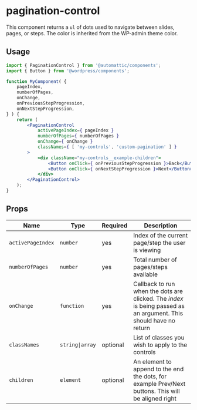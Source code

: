 # pagination-control

This component returns a `ul` of dots used to navigate between slides, pages, or steps. The color is inherited from the WP-admin theme color.

## Usage

```jsx
import { PaginationControl } from '@automattic/components';
import { Button } from '@wordpress/components';

function MyComponent( {
	pageIndex,
	numberOfPages,
	onChange,
	onPreviousStepProgression,
	onNextStepProgression,
} ) {
	return (
		<PaginationControl
			activePageIndex={ pageIndex }
			numberOfPages={ numberOfPages }
			onChange={ onChange }
			classNames={ [ 'my-controls', 'custom-pagination' ] }
		>
			<div className="my-controls__example-children">
				<Button onClick={ onPreviousStepProgression }>Back</Button>
				<Button onClick={ onNextStepProgression }>Next</Button>
			</div>
		</PaginationControl>
	);
}
```

## Props

| Name              | Type            | Required | Description                                                                                                       |
| ----------------- | --------------- | -------- | ----------------------------------------------------------------------------------------------------------------- |
| `activePageIndex` | `number`        | yes      | Index of the current page/step the user is viewing                                                                |
| `numberOfPages`   | `number`        | yes      | Total number of pages/steps available                                                                             |
| `onChange`        | `function`      | yes      | Callback to run when the dots are clicked. The _index_ is being passed as an argument. This should have no return |
| `classNames`      | `string\|array` | optional | List of classes you wish to apply to the controls                                                                 |
| `children`        | `element`       | optional | An element to append to the end the dots, for example Prev/Next buttons. This will be aligned right               |
